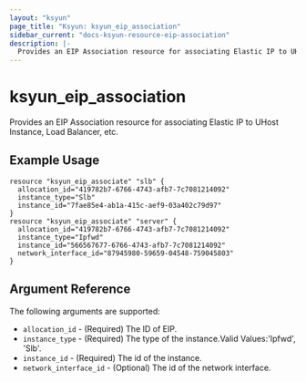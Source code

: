 ```yaml
---
layout: "ksyun"
page_title: "Ksyun: ksyun_eip_association"
sidebar_current: "docs-ksyun-resource-eip-association"
description: |-
  Provides an EIP Association resource for associating Elastic IP to UHost Instance, Load Balancer, etc..
---
```


# ksyun_eip_association

Provides an EIP Association resource for associating Elastic IP to UHost Instance, Load Balancer, etc.

## Example Usage

```hcl
resource "ksyun_eip_associate" "slb" {
  allocation_id="419782b7-6766-4743-afb7-7c7081214092"
  instance_type="Slb"
  instance_id="7fae85e4-ab1a-415c-aef9-03a402c79d97"
}
resource "ksyun_eip_associate" "server" {
  allocation_id="419782b7-6766-4743-afb7-7c7081214092"
  instance_type="Ipfwd"
  instance_id="566567677-6766-4743-afb7-7c7081214092"
  network_interface_id="87945980-59659-04548-759045803"
}
```

## Argument Reference

The following arguments are supported:

* `allocation_id` - (Required) The ID of EIP.
* `instance_type` - (Required) The type of the instance.Valid Values:'Ipfwd', 'Slb'.
* `instance_id` - (Required) The id of the instance.
* `network_interface_id` - (Optional) The id of the network interface.

